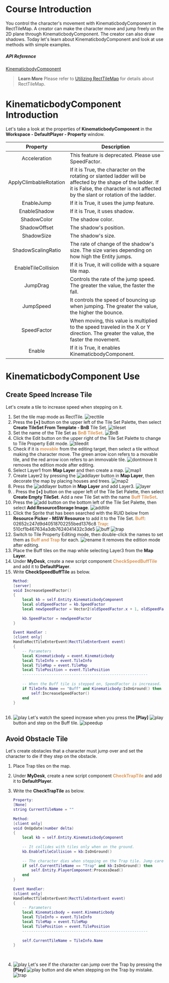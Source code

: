 # Course Introduction

You control the character's movement with KinematicbodyComponent in RectTileMap. A creator can make the character move and jump freely on the 2D plane through KinematicbodyComponent. The creator can also draw shadows.
Today let's learn about KinematicbodyComponent and look at use methods with simple examples.

##### API Reference

[KinematicbodyComponent](/apiReference/Components/KinematicbodyComponent{"target":"_self"})

> <span style="color: #585858">**Learn More**</span>
> Please refer to [Utilizing RectTileMap](docs?postId=589{"target":"_self"}) for details about RectTileMap.

# KinematicbodyComponent Introduction
Let's take a look at the properties of **KinematicbodyComponent** in the **Workspace - DefaultPlayer - Property** window.

| Property | Description |
| :---: | --- |
| Acceleration | This feature is deprecated. Please use SpeedFactor. |
| ApplyClimbableRotation| If it is True, the character on the rotating or slanted ladder will be affected by the shape of the ladder. If it is False, the character is not affected by the slant or rotation of the ladder. |
| EnableJump | If it is True, it uses the jump feature. |
| EnableShadow | If it is True, it uses shadow. |
| ShadowColor | The shadow color. |
| ShadowOffset | The shadow's position. |
| ShadowSize | The shadow's size. |
| ShadowScalingRatio | The rate of change of the shadow's size. The size varies depending on how high the Entity jumps. |
| EnableTileCollision | If it is True, it will collide with a square tile map. |
| JumpDrag | Controls the rate of the jump speed. The greater the value, the faster the fall. |
| JumpSpeed | It controls the speed of bouncing up when jumping. The greater the value, the higher the bounce. |
| SpeedFactor | When moving, this value is multiplied to the speed traveled in the X or Y direction. The greater the value, the faster the movement. |
| Enable | If it is True, it enables KinematicbodyComponent. |

# KinematicbodyComponent Use

## Create Speed Increase Tile

Let's create a tile to increase speed when stepping on it.
<br>
1. Set the tile map mode as RectTile.
    ![recttile](https://mod-file.dn.nexoncdn.co.kr/bbs/16582959899857d48535b46064d39a8b24d45268f5e02.png)
   <br> 
2. Press the **[+]** button on the upper left of the Tile Set Palette, then select **Create TileSet From Template - BnB** Tile Set.
    ![tileset](https://mod-file.dn.nexoncdn.co.kr/bbs/169034747395370bf20b37bcd4b86900f6f1b9c52284f.png "tileset")
    <br>
3. Set the name of the Tile Set as <span style="color: #dc9656">**BnB TileSet**</span>.
    ![BnB](https://mod-file.dn.nexoncdn.co.kr/bbs/1690347500526ff0abc6e49f34688b95fbe284a378453.png "BnB")
    <br>
4. Click the Edit button on the upper right of the Tile Set Palette to change to Tile Property Edit mode.
    ![tileedit](https://mod-file.dn.nexoncdn.co.kr/bbs/1658300856970ff2537ee3b9f46a7a74b1756bf4d48cb.png)
    <br>
5. Check if it is <span style="color: #dc9656">**movable**</span> from the editing target, then select a tile without making the character move. The green arrow icon refers to a movable tile, and the red arrow icon refers to an immovable tile.
    ![dontmove](https://mod-file.dn.nexoncdn.co.kr/bbs/1658368512967a68f8090145147d99c7dccea02d22577.gif)
    It removes the edition mode after editing.
    <br>
6. Select Layer1 from **Map Layer** and then create a map.
    ![map1](https://mod-file.dn.nexoncdn.co.kr/bbs/16582986986052598c60d8a5c4f97bd12a101ee3feaba.png%7B%22width%22:%22750px%22%7D)
    <br>
7. Create Layer2 by pressing the ![addlayer](https://mod-file.dn.nexoncdn.co.kr/storage/icons/common/icon_swatches_add.png) button in **Map Layer**, then decorate the map by placing houses and trees.
    ![map2](https://mod-file.dn.nexoncdn.co.kr/bbs/16582993425778cfc274e817a4e18876539fddcf14ec2.png%7B%22width%22:%22750px%22%7D)
    <br>
8. Press the ![addlayer](https://mod-file.dn.nexoncdn.co.kr/storage/icons/common/icon_swatches_add.png) button in **Map Layer** and add Layer3.
    ![layer](https://mod-file.dn.nexoncdn.co.kr/bbs/16589727962500e6f27c08a514189afcd6c49e7ad6047.png "layer")
    <br>
9. . Press the **[+]** button on the upper left of the Tile Set Palette, then select **Create Empty TileSet**. Add a new Tile Set with the name <span style="color: #dc9656">**Buff TileSet**</span>.
    <br>
10. Press the ![add](https://mod-file.dn.nexoncdn.co.kr/storage/icons/UI/icon_addtile_rect.png) button on the bottom left of the Tile Set Palette, then select **Add ResourceStorage Image**.
    ![addtile](https://mod-file.dn.nexoncdn.co.kr/bbs/1690349260069399d7e9a5a21497d9c52ec63ab26c4c2.png)
    <br>
11. Click the Sprite that has been searched with the RUID below from **Resource Picker - MSW Resource** to add it to the Tile Set.
    <span style="color: #dc9656">**Buff**</span>: 02652c247d9d40518702255bed1376c8
    <span style="color: #dc9656">**Trap**</span>: 510cf1b467634a3db7624041432c3de5
    ![buff](https://mod-file.dn.nexoncdn.co.kr/bbs/16810900445520aec35be4e2f446ba329e093a22f61ba.png{"width":"500px"} "buff") ![trap](https://mod-file.dn.nexoncdn.co.kr/bbs/168109006571334c6e0622b7347388c4fc77829c32f55.png{"width":"500px"} "trap")
    <br>
12. Switch to Tile Property Editing mode, then double-click the names to set them as <span style="color: #dc9656">**Buff and Trap**</span> for each.
    ![rename](https://mod-file.dn.nexoncdn.co.kr/bbs/1658369458607f8a560fe2565473b85ae6823a370224f.gif)
    It removes the edition mode after editing.
    <br>
13. Place the Buff tiles on the map while selecting Layer3 from the **Map Layer**.
    <br>
14. Under **MyDesk**, create a new script component <span style="color: #dc9656">**CheckSpeedBuffTile**</span> and add it to **DefaultPlayer**.
    <br>
15. Write **CheckSpeedBuffTile** as below.
    ```lua
    Method:
    [server]
    void IncreaseSpeedFactor()
    {
        local kb = self.Entity.KinematicbodyComponent
        local oldSpeedFactor = kb.SpeedFactor
        local newSpeedFactor = Vector2(oldSpeedFactor.x + 1, oldSpeedFactor.y + 1)
         
        kb.SpeedFactor = newSpeedFactor
    }
     
    Event Handler :
    [client only]
    HandleRectTileEnterEvent(RectTileEnterEvent event)
    {
        -- Parameters
        local Kinematicbody = event.Kinematicbody
        local TileInfo = event.TileInfo
        local TileMap = event.TileMap
        local TilePosition = event.TilePosition
        --------------------------------------------------------  
     
        -- When the Buff tile is stepped on, SpeedFactor is increased.
        if TileInfo.Name == "Buff" and Kinematicbody:IsOnGround() then
            self:IncreaseSpeedFactor()
        end
    }
    ```
       <br>
16. ![play](https://mod-file.dn.nexoncdn.co.kr/storage/icons/tool/icon_play.png) Let's watch the speed increase when you press the **[Play]** ![play](https://mod-file.dn.nexoncdn.co.kr/storage/icons/tool/icon_play.png "play") button and step on the Buff tile.
    ![speedup](https://mod-file.dn.nexoncdn.co.kr/bbs/165830449805569dd931c42f04da08e73ac13afcbf882.gif%7B%22width%22:%22700px%22%7D)

## Avoid Obstacle Tile

Let's create obstacles that a character must jump over and set the character to die if they step on the obstacle.

1. Place Trap tiles on the map.
    <br>
2. Under **MyDesk**, create a new script component <span style="color: #dc9656">**CheckTrapTile**</span> and add it to **DefaultPlayer**.
    <br>
3. Write the **CheckTrapTile** as below.

    ```lua
    Property:
    [None]
    string CurrentTileName = ""
     
    Method:
    [client only]
    void OnUpdate(number delta)
    {
        local kb = self.Entity.KinematicbodyComponent
     
        -- It collides with tiles only when on the ground.
        kb.EnableTileCollision = kb:IsOnGround()
     
        -- The character dies when stepping on the Trap tile. Jump carefully!
        if self.CurrentTileName == "Trap" and kb:IsOnGround() then
            self.Entity.PlayerComponent:ProcessDead()
        end
    }
     
    Event Handler:
    [client only]
    HandleRectTileEnterEvent(RectTileEnterEvent event)
    {
        -- Parameters
        local Kinematicbody = event.Kinematicbody
        local TileInfo = event.TileInfo
        local TileMap = event.TileMap
        local TilePosition = event.TilePosition
        --------------------------------------------------------
     
        self.CurrentTileName = TileInfo.Name
    }
    ```
    <br>
4. ![play](https://mod-file.dn.nexoncdn.co.kr/storage/icons/tool/icon_play.png) Let's see if the character can jump over the Trap by pressing the **[Play]** ![play](https://mod-file.dn.nexoncdn.co.kr/storage/icons/tool/icon_play.png "play") button and die when stepping on the Trap by mistake.
    ![trap](https://mod-file.dn.nexoncdn.co.kr/bbs/16583053608016b9cb5709e7749bcb2a121412c7d3c2f.gif%7B%22width%22:%22700px%22%7D)